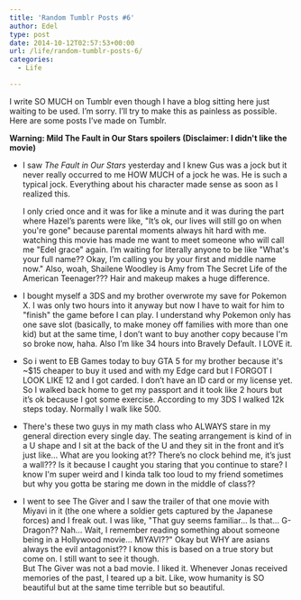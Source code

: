 ```yaml
---
title: 'Random Tumblr Posts #6'
author: Edel
type: post
date: 2014-10-12T02:57:53+00:00
url: /life/random-tumblr-posts-6/
categories:
  - Life

---
```

I write SO MUCH on Tumblr even though I have a blog sitting here just waiting to be used. I’m sorry. I’ll try to make this as painless as possible. Here are some posts I’ve made on Tumblr.

**Warning: Mild The Fault in Our Stars spoilers (Disclaimer: I didn't like the movie)**

  * I saw _The Fault in Our Stars_ yesterday and I knew Gus was a jock but it never really occurred to me HOW MUCH of a jock he was. He is such a typical jock. Everything about his character made sense as soon as I realized this.
  
    I only cried once and it was for like a minute and it was during the part where Hazel’s parents were like, "It’s ok, our lives will still go on when you're gone" because parental moments always hit hard with me. watching this movie has made me want to meet someone who will call me "Edel grace" again. I’m waiting for literally anyone to be like "What's your full name?? Okay, I’m calling you by your first and middle name now." Also, woah, Shailene Woodley is Amy from The Secret Life of the American Teenager??? Hair and makeup makes a huge difference.
  * I bought myself a 3DS and my brother overwrote my save for Pokemon X. I was only two hours into it anyway but now I have to wait for him to "finish" the game before I can play. I understand why Pokemon only has one save slot (basically, to make money off families with more than one kid) but at the same time, I don’t want to buy another copy because I'm so broke now, haha. Also I’m like 34 hours into Bravely Default. I LOVE it.
  * So i went to EB Games today to buy GTA 5 for my brother because it's ~$15 cheaper to buy it used and with my Edge card but I FORGOT I LOOK LIKE 12 and I got carded. I don’t have an ID card or my license yet. So I walked back home to get my passport and it took like 2 hours but it’s ok because I got some exercise. According to my 3DS I walked 12k steps today. Normally I walk like 500.
  * There's these two guys in my math class who ALWAYS stare in my general direction every single day. The seating arrangement is kind of in a U shape and I sit at the back of the U and they sit in the front and it’s just like&#8230; What are you looking at?? There’s no clock behind me, it’s just a wall??? Is it because I caught you staring that you continue to stare? I know I'm super weird and I kinda talk too loud to my friend sometimes but why you gotta be staring me down in the middle of class??
  * I went to see The Giver and I saw the trailer of that one movie with Miyavi in it (the one where a soldier gets captured by the Japanese forces) and I freak out. I was like, "That guy seems familiar&#8230; Is that&#8230; G-Dragon?? Nah&#8230; Wait, I remember reading something about someone being in a Hollywood movie&#8230; MIYAVI??" Okay but WHY are asians always the evil antagonist?? I know this is based on a true story but come on. I still want to see it though.  
    But The Giver was not a bad movie. I liked it. Whenever Jonas received memories of the past, I teared up a bit. Like, wow humanity is SO beautiful but at the same time terrible but so beautiful.


